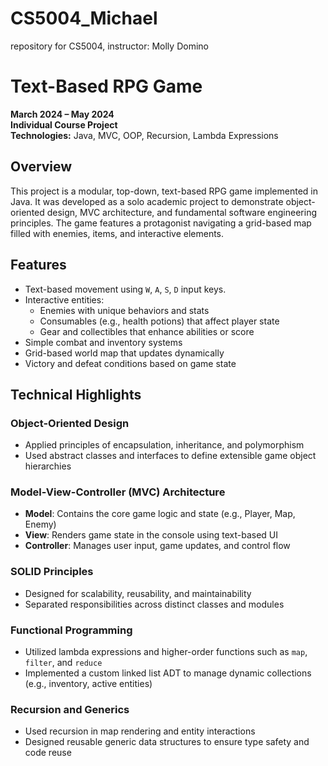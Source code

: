 # CS5004_Michael
repository for CS5004, instructor: Molly Domino
# Text-Based RPG Game

**March 2024 – May 2024**  
**Individual Course Project**  
**Technologies:** Java, MVC, OOP, Recursion, Lambda Expressions

## Overview

This project is a modular, top-down, text-based RPG game implemented in Java. It was developed as a solo academic project to demonstrate object-oriented design, MVC architecture, and fundamental software engineering principles. The game features a protagonist navigating a grid-based map filled with enemies, items, and interactive elements.

## Features

- Text-based movement using `W`, `A`, `S`, `D` input keys.
- Interactive entities:
  - Enemies with unique behaviors and stats
  - Consumables (e.g., health potions) that affect player state
  - Gear and collectibles that enhance abilities or score
- Simple combat and inventory systems
- Grid-based world map that updates dynamically
- Victory and defeat conditions based on game state

## Technical Highlights

### Object-Oriented Design

- Applied principles of encapsulation, inheritance, and polymorphism
- Used abstract classes and interfaces to define extensible game object hierarchies

### Model-View-Controller (MVC) Architecture

- **Model**: Contains the core game logic and state (e.g., Player, Map, Enemy)
- **View**: Renders game state in the console using text-based UI
- **Controller**: Manages user input, game updates, and control flow

### SOLID Principles

- Designed for scalability, reusability, and maintainability
- Separated responsibilities across distinct classes and modules

### Functional Programming

- Utilized lambda expressions and higher-order functions such as `map`, `filter`, and `reduce`
- Implemented a custom linked list ADT to manage dynamic collections (e.g., inventory, active entities)

### Recursion and Generics

- Used recursion in map rendering and entity interactions
- Designed reusable generic data structures to ensure type safety and code reuse

